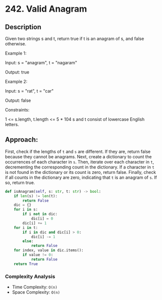 # 242. Valid Anagram

## Description

Given two strings s and t, return true if t is an anagram of s, and false otherwise.

Example 1:

Input: s = "anagram", t = "nagaram"

Output: true

Example 2:

Input: s = "rat", t = "car"

Output: false

Constraints:

1 <= s.length, t.length <= 5 \* 104
s and t consist of lowercase English letters.

## Approach:

First, check if the lengths of `t` and `s` are different. If they are, return false because they cannot be anagrams.
Next, create a dictionary to count the occurrences of each character in `s`.
Then, iterate over each character in `t`, decrementing the corresponding count in the dictionary.
If a character in `t` is not found in the dictionary or its count is zero, return false.
Finally, check if all counts in the dictionary are zero, indicating that `t` is an anagram of `s`. If so, return true.

```python
def isAnagram(self, s: str, t: str) -> bool:
    if len(s) != len(t):
        return False
    dic = {}
    for i in s:
        if i not in dic:
            dic[i] = 0
        dic[i] += 1
    for i in t:
        if i in dic and dic[i] > 0:
            dic[i] -= 1
        else:
            return False
    for index, value in dic.items():
        if value != 0:
            return False
    return True
```

### Complexity Analysis

- Time Complexity: `O(n)`
- Space Complexity: `O(n)`
